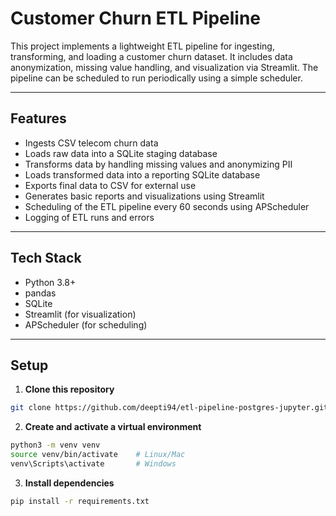# Customer Churn ETL Pipeline

This project implements a lightweight ETL pipeline for ingesting, transforming, and loading a customer churn dataset. It includes data anonymization, missing value handling, and visualization via Streamlit. The pipeline can be scheduled to run periodically using a simple scheduler.

---

## Features

- Ingests CSV telecom churn data  
- Loads raw data into a SQLite staging database  
- Transforms data by handling missing values and anonymizing PII  
- Loads transformed data into a reporting SQLite database  
- Exports final data to CSV for external use  
- Generates basic reports and visualizations using Streamlit  
- Scheduling of the ETL pipeline every 60 seconds using APScheduler  
- Logging of ETL runs and errors  

---

## Tech Stack

- Python 3.8+  
- pandas  
- SQLite  
- Streamlit (for visualization)  
- APScheduler (for scheduling)  

---

## Setup

1. **Clone this repository**

```bash
git clone https://github.com/deepti94/etl-pipeline-postgres-jupyter.git
```

2. **Create and activate a virtual environment**

```bash
python3 -m venv venv
source venv/bin/activate    # Linux/Mac
venv\Scripts\activate       # Windows
```

3. **Install dependencies**

```bash
pip install -r requirements.txt
```
